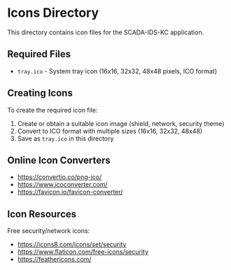 # Icons Directory

This directory contains icon files for the SCADA-IDS-KC application.

## Required Files

- `tray.ico` - System tray icon (16x16, 32x32, 48x48 pixels, ICO format)

## Creating Icons

To create the required icon file:

1. Create or obtain a suitable icon image (shield, network, security theme)
2. Convert to ICO format with multiple sizes (16x16, 32x32, 48x48)
3. Save as `tray.ico` in this directory

## Online Icon Converters

- https://convertio.co/png-ico/
- https://www.icoconverter.com/
- https://favicon.io/favicon-converter/

## Icon Resources

Free security/network icons:
- https://icons8.com/icons/set/security
- https://www.flaticon.com/free-icons/security
- https://feathericons.com/
